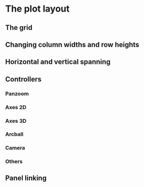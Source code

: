 # The plot layout

## The grid

## Changing column widths and row heights

## Horizontal and vertical spanning

## Controllers

### Panzoom
### Axes 2D
### Axes 3D
### Arcball
### Camera
### Others

## Panel linking
